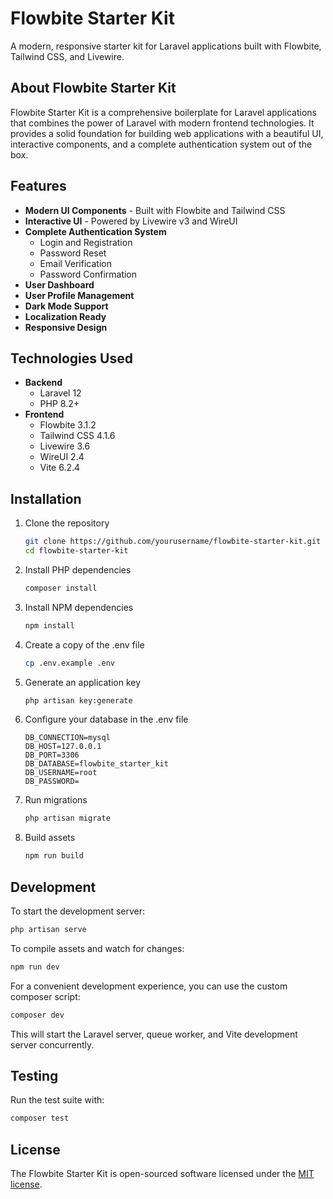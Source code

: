 # Flowbite Starter Kit

A modern, responsive starter kit for Laravel applications built with Flowbite, Tailwind CSS, and Livewire.

## About Flowbite Starter Kit

Flowbite Starter Kit is a comprehensive boilerplate for Laravel applications that combines the power of Laravel with modern frontend technologies. It provides a solid foundation for building web applications with a beautiful UI, interactive components, and a complete authentication system out of the box.

## Features

- **Modern UI Components** - Built with Flowbite and Tailwind CSS
- **Interactive UI** - Powered by Livewire v3 and WireUI
- **Complete Authentication System**
  - Login and Registration
  - Password Reset
  - Email Verification
  - Password Confirmation
- **User Dashboard**
- **User Profile Management**
- **Dark Mode Support**
- **Localization Ready**
- **Responsive Design**

## Technologies Used

- **Backend**
  - Laravel 12
  - PHP 8.2+
- **Frontend**
  - Flowbite 3.1.2
  - Tailwind CSS 4.1.6
  - Livewire 3.6
  - WireUI 2.4
  - Vite 6.2.4

## Installation

1. Clone the repository
   ```bash
   git clone https://github.com/yourusername/flowbite-starter-kit.git
   cd flowbite-starter-kit
   ```

2. Install PHP dependencies
   ```bash
   composer install
   ```

3. Install NPM dependencies
   ```bash
   npm install
   ```

4. Create a copy of the .env file
   ```bash
   cp .env.example .env
   ```

5. Generate an application key
   ```bash
   php artisan key:generate
   ```

6. Configure your database in the .env file
   ```
   DB_CONNECTION=mysql
   DB_HOST=127.0.0.1
   DB_PORT=3306
   DB_DATABASE=flowbite_starter_kit
   DB_USERNAME=root
   DB_PASSWORD=
   ```

7. Run migrations
   ```bash
   php artisan migrate
   ```

8. Build assets
   ```bash
   npm run build
   ```

## Development

To start the development server:

```bash
php artisan serve
```

To compile assets and watch for changes:

```bash
npm run dev
```

For a convenient development experience, you can use the custom composer script:

```bash
composer dev
```

This will start the Laravel server, queue worker, and Vite development server concurrently.

## Testing

Run the test suite with:

```bash
composer test
```

## License

The Flowbite Starter Kit is open-sourced software licensed under the [MIT license](https://opensource.org/licenses/MIT).
